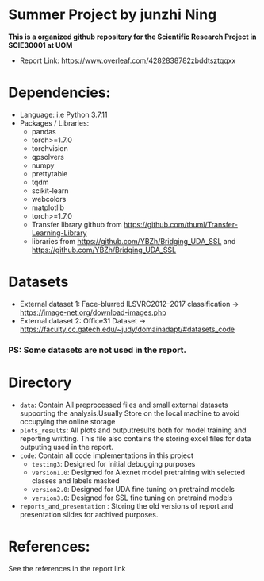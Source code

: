 # Summer Project by junzhi Ning


**This is a organized github repository for the Scientific Research Project in SCIE30001 at UOM**
- Report Link: https://www.overleaf.com/4282838782zbddtsztqqxx



# Dependencies:
- Language: i.e Python 3.7.11
- Packages / Libraries:
  - pandas
  - torch>=1.7.0
  - torchvision
  - qpsolvers
  - numpy
  - prettytable
  - tqdm
  - scikit-learn
  - webcolors  
  - matplotlib
  - torch>=1.7.0
  - Transfer library github from https://github.com/thuml/Transfer-Learning-Library
  - libraries from https://github.com/YBZh/Bridging_UDA_SSL and https://github.com/YBZh/Bridging_UDA_SSL

# Datasets
- External dataset 1: Face-blurred ILSVRC2012–2017 classification -> https://image-net.org/download-images.php
- External dataset 2: Office31 Dataset -> https://faculty.cc.gatech.edu/~judy/domainadapt/#datasets_code
### PS: Some datasets are not used in the report.

# Directory
- `data`: Contain All preprocessed files and small external datasets supporting the analysis.Usually Store on the local machine to avoid occupying the online storage
- `plots_results`: All plots and outputresults both for model training and reporting writting. This file also contains the storing excel files for data outputing used in the report.
- `code`: Contain all code implementations in this project
  - `testing3`: Designed for initial debugging purposes
  -  `version1.0`: Designed for Alexnet model pretraining with selected classes and labels masked
  -  `version2.0`: Designed for UDA fine tuning on pretraind models
  -  `version3.0`: Designed for SSL fine tuning on pretraind models
-  `reports_and_presentation` : Storing the old versions of report and presentation slides for archived purposes.
# References:
See the references in the report link

